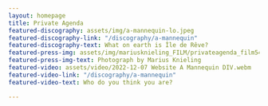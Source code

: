 ```yaml
---
layout: homepage
title: Private Agenda
featured-discography: assets/img/a-mannequin-lo.jpeg
featured-discography-link: "/discography/a-mannequin"
featured-discography-text: What on earth is Île de Rêve?
featured-press-img: assets/img/mariusknieling_FILM/privateagenda_film54.jpg
featured-press-img-text: Photograph by Marius Knieling
featured-video: assets/video/2022-12-07 Website A Mannequin DIV.webm
featured-video-link: "/discography/a-mannequin"
featured-video-text: Who do you think you are?

---
```

